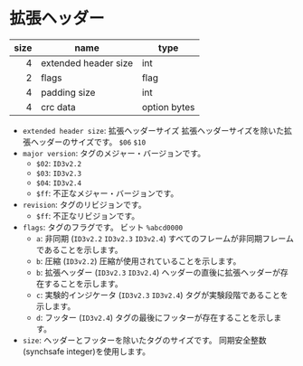 # 拡張ヘッダー

| size | name | type |
| ---: | --- | --- |
| 4 | extended header size | int |
| 2 | flags | flag |
| 4 | padding size | int |
| 4 | crc data | option bytes |

- `extended header size`: 拡張ヘッダーサイズ
  拡張ヘッダーサイズを除いた拡張ヘッダーのサイズです。
  `$06` `$10`
- `major version`:
  タグのメジャー・バージョンです。
  - `$02`: `ID3v2.2`
  - `$03`: `ID3v2.3`
  - `$04`: `ID3v2.4`
  - `$ff`: 不正なメジャー・バージョンです。
- `revision`:
  タグのリビジョンです。
  - `$ff`: 不正なリビジョンです。
- `flags`:
  タグのフラグです。
  ビット `%abcd0000`
  - `a`: 非同期 (`ID3v2.2` `ID3v2.3` `ID3v2.4`)
    すべてのフレームが非同期フレームであることを示します。
  - `b`: 圧縮 (`ID3v2.2`)
    圧縮が使用されていることを示します。
  - `b`: 拡張ヘッダー (`ID3v2.3` `ID3v2.4`)
    ヘッダーの直後に拡張ヘッダーが存在することを示します。
  - `c`: 実験的インジケータ (`ID3v2.3` `ID3v2.4`)
    タグが実験段階であることを示します。
  - `d`: フッター (`ID3v2.4`)
    タグの最後にフッターが存在することを示します。
- `size`:
  ヘッダーとフッターを除いたタグのサイズです。
  同期安全整数(synchsafe integer)を使用します。
